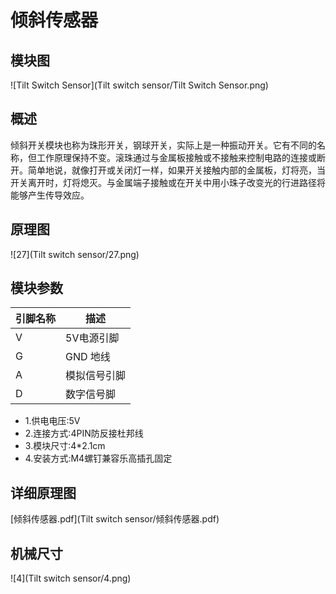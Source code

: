 # 倾斜传感器

## 模块图

![Tilt Switch Sensor](Tilt switch sensor/Tilt Switch Sensor.png)

## 概述

​    	倾斜开关模块也称为珠形开关，钢球开关，实际上是一种振动开关。它有不同的名称，但工作原理保持不变。滚珠通过与金属板接触或不接触来控制电路的连接或断开。简单地说，就像打开或关闭灯一样，如果开关接触内部的金属板，灯将亮，当开关离开时，灯将熄灭。与金属端子接触或在开关中用小珠子改变光的行进路径将能够产生传导效应。

## 原理图

![27](Tilt switch sensor/27.png)

## 模块参数

| 引脚名称 | 描述         |
| -------- | ------------ |
| V        | 5V电源引脚   |
| G        | GND 地线     |
| A        | 模拟信号引脚 |
| D        | 数字信号脚   |

* 1.供电电压:5V
* 2.连接方式:4PIN防反接杜邦线
* 3.模块尺寸:4*2.1cm
* 4.安装方式:M4螺钉兼容乐高插孔固定

## 详细原理图

 [倾斜传感器.pdf](Tilt switch sensor/倾斜传感器.pdf) 

## 机械尺寸

![4](Tilt switch sensor/4.png)